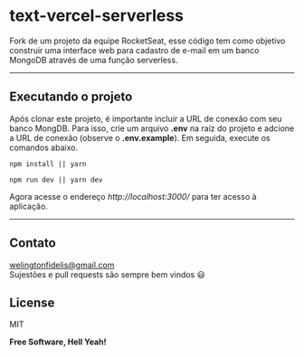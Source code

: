 # text-vercel-serverless

Fork de um projeto da equipe RocketSeat, esse código tem como objetivo construir uma interface web para cadastro de e-mail em um banco MongoDB através de uma função serverless.

---

## Executando o projeto

Após clonar este projeto, é importante incluir a URL de conexão com seu banco MongDB. Para isso, crie um arquivo **.env** na raíz do projeto e adcione a URL de conexão (observe o **.env.example**). Em seguida, execute os comandos abaixo.

```
npm install || yarn

npm run dev || yarn dev
```

Agora acesse o endereço *http://localhost:3000/* para ter acesso à aplicação.

---

## Contato
welingtonfidelis@gmail.com
</br>
Sujestões e pull requests são sempre bem vindos 😃

License
----

MIT

**Free Software, Hell Yeah!**